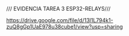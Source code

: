 /// EVIDENCIA TAREA 3 ESP32-RELAYS///

https://drive.google.com/file/d/13l1L794k1-zuQ8gGp1UaE978u38cube1/view?usp=sharing
